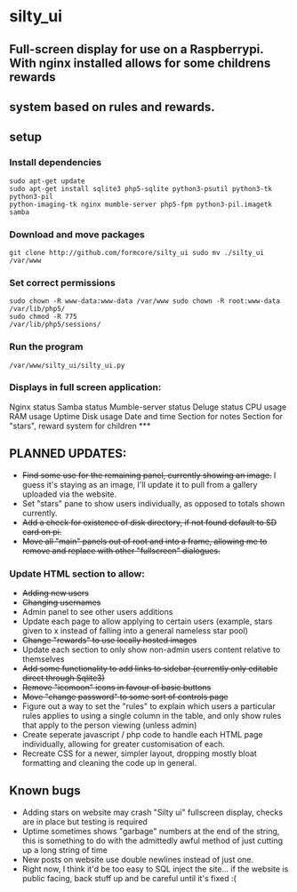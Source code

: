 # silty_ui
## Full-screen display for use on a Raspberrypi. With nginx installed allows for some childrens rewards 
## system based on rules and rewards. 
## setup
### Install dependencies
```
sudo apt-get update
sudo apt-get install sqlite3 php5-sqlite python3-psutil python3-tk python3-pil 
python-imaging-tk nginx mumble-server php5-fpm python3-pil.imagetk samba
```

### Download and move packages
```
git clone http://github.com/formcore/silty_ui sudo mv ./silty_ui /var/www
```

### Set correct permissions
```
sudo chown -R www-data:www-data /var/www sudo chown -R root:www-data /var/lib/php5/
sudo chmod -R 775 
/var/lib/php5/sessions/
```

### Run the program
```
/var/www/silty_ui/silty_ui.py
```

### Displays in full screen application:
Nginx status Samba status Mumble-server status Deluge status CPU usage RAM usage Uptime Disk usage Date and 
time Section for notes Section for "stars", reward system for children ***
## PLANNED UPDATES:
* ~~Find some use for the remaining panel, currently showing an image.~~ I guess it's staying as an image, I'll update it to pull from a gallery uploaded via the website. 
* Set "stars" pane to show users individually, as opposed to totals shown currently. 
* ~~Add a check for existence of disk directory, if not found default to SD card on pi.~~ 
* ~~Move all "main" panels out of root and into a frame, allowing me to remove and replace with other "fullscreen" dialogues.~~
### Update HTML section to allow:
* ~~Adding new users~~ 
* ~~Changing usernames~~ 
* Admin panel to see other users additions 
* Update each page to allow applying to certain users (example, stars given to x instead of falling into a general nameless star pool) 
* ~~Change "rewards" to use locally hosted images~~ 
* Update each section to only show non-admin users 
content relative to themselves 
* ~~Add some functionality to add links to sidebar (currently only editable direct through Sqlite3)~~ 
* ~~Remove "icomoon" icons in favour of basic buttons~~ 
* ~~Move "change password" to some sort of controls page~~ 
* Figure out a way to set the "rules" to explain which users a particular rules applies to using a single column in the table, and only show rules that apply to the person viewing (unless admin) 
* Create seperate javascript / php code to handle each HTML page individually, allowing for greater customisation of each. 
* Recreate CSS for a newer, simpler layout, dropping mostly bloat formatting and cleaning the code up in general.
## Known bugs
* Adding stars on website may crash "Silty ui" fullscreen display, checks are in place but testing is required 
* Uptime sometimes shows "garbage" numbers at the end of the string, this is something to do with the admittedly awful method of just cutting up a long string of time 
* New posts on website use double newlines instead of just one. 
* Right now, I think it'd be too easy to SQL inject the site... if the website is public facing, back stuff up and be careful until it's fixed :(
